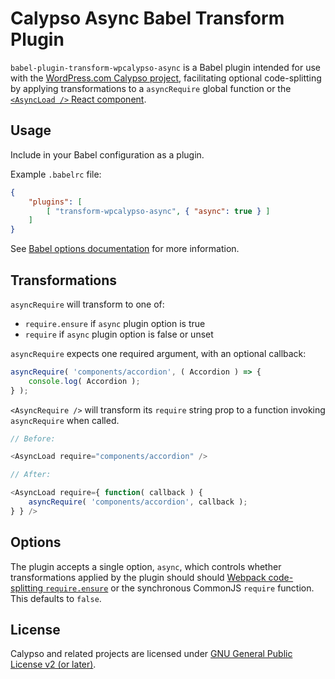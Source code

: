 Calypso Async Babel Transform Plugin
====================================

`babel-plugin-transform-wpcalypso-async` is a Babel plugin intended for use with the [WordPress.com Calypso project](https://github.com/Automattic/wp-calypso), facilitating optional code-splitting by applying transformations to a `asyncRequire` global function or the [`<AsyncLoad />` React component](https://github.com/Automattic/wp-calypso/tree/master/client/components/async-load).

## Usage

Include in your Babel configuration as a plugin.

Example `.babelrc` file:

```json
{
	"plugins": [
		[ "transform-wpcalypso-async", { "async": true } ]
	]
}
```

See [Babel options documentation](http://babeljs.io/docs/usage/options/) for more information.

## Transformations

`asyncRequire` will transform to one of:
- `require.ensure` if `async` plugin option is true
- `require` if `async` plugin option is false or unset

`asyncRequire` expects one required argument, with an optional callback:

```js
asyncRequire( 'components/accordion', ( Accordion ) => {
	console.log( Accordion );
} );
```

`<AsyncRequire />` will transform its `require` string prop to a function invoking `asyncRequire` when called.

```js
// Before:

<AsyncLoad require="components/accordion" />

// After:

<AsyncLoad require={ function( callback ) { 
	asyncRequire( 'components/accordion', callback );
} } />
```

## Options

The plugin accepts a single option, `async`, which controls whether transformations applied by the plugin should should [Webpack code-splitting `require.ensure`](https://webpack.github.io/docs/code-splitting.html) or the synchronous CommonJS `require` function. This defaults to `false`.

## License

Calypso and related projects are licensed under [GNU General Public License v2 (or later)](https://github.com/Automattic/eslint-plugin-wpcalypso/blob/master/LICENSE.md).
